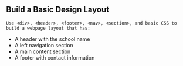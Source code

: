 ## Build a Basic Design Layout


```Use <div>, <header>, <footer>, <nav>, <section>, and basic CSS to build a webpage layout that has:```
- A header with the school name
- A left navigation section
- A main content section
- A footer with contact information
